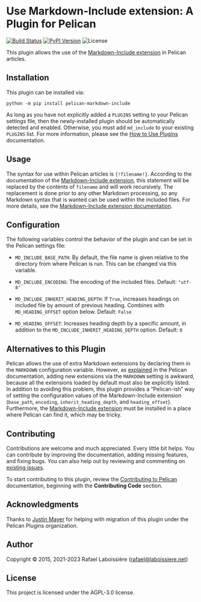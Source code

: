 Use Markdown-Include extension: A Plugin for Pelican
====================================================

[![Build Status](https://img.shields.io/github/actions/workflow/status/pelican-plugins/markdown-include/main.yml?branch=main)](https://github.com/pelican-plugins/markdown-include/actions)
[![PyPI Version](https://img.shields.io/pypi/v/pelican-markdown-include)](https://pypi.org/project/pelican-markdown-include/)
![License](https://img.shields.io/pypi/l/pelican-markdown-include?color=blue)

This plugin allows the use of the [Markdown-Include extension][] in Pelican articles.

[Markdown-Include extension]: https://github.com/cmacmackin/markdown-include

Installation
------------

This plugin can be installed via:

    python -m pip install pelican-markdown-include

As long as you have not explicitly added a `PLUGINS` setting to your Pelican settings file, then the newly-installed plugin should be automatically detected and enabled. Otherwise, you must add `md_include` to your existing `PLUGINS` list. For more information, please see the [How to Use Plugins](https://docs.getpelican.com/en/latest/plugins.html#how-to-use-plugins) documentation.

Usage
-----

The syntax for use within Pelican articles is `{!filename!}`. According to the documentation of the [Markdown-Include extension][], this statement will be replaced by the contents of `filename` and will work recursively. The replacement is done prior to any other Markdown processing, so any Markdown syntax that is wanted can be used within the included files. For more details, see the [Markdown-Include extension documentation][].

[Markdown-Include extension documentation]: https://github.com/cmacmackin/markdown-include/#readme


Configuration
-------------

The following variables control the behavior of the plugin and can be set in the Pelican settings file:

- `MD_INCLUDE_BASE_PATH`: By default, the file name is given relative to the directory from where Pelican is run. This can be changed via this variable.

- `MD_INCLUDE_ENCODING`: The encoding of the included files. Default: `"utf-8"`

- `MD_INCLUDE_INHERIT_HEADING_DEPTH`: If `True`, increases headings on included file by amount of previous heading. Combines with `MD_HEADING_OFFSET` option below. Default: `False`

- `MD_HEADING_OFFSET`: Increases heading depth by a specific amount, in addition to the `MD_INCLUDE_INHERIT_HEADING_DEPTH` option. Default: `0`


Alternatives to this Plugin
---------------------------

Pelican allows the use of extra Markdown extensions by declaring them in the `MARKDOWN` configuration variable.  However, as [explained][] in the Pelican documentation, adding new extensions via the `MARKDOWN` setting is awkward, because all the extensions loaded by default must also be explicitly listed. In addition to avoiding this problem, this plugin provides a “Pelican-ish” way of setting the configuration values of the Markdown-Include extension (`base_path`, `encoding`, `inherit_heading_depth`, and `heading_offset`).  Furthermore, the [Markdown-Include extension][] must be installed in a place where Pelican can find it, which may be tricky.

[explained]: https://docs.getpelican.com/en/latest/settings.html

Contributing
------------

Contributions are welcome and much appreciated. Every little bit helps. You can contribute by improving the documentation, adding missing features, and fixing bugs. You can also help out by reviewing and commenting on [existing issues][].

To start contributing to this plugin, review the [Contributing to Pelican][] documentation, beginning with the **Contributing Code** section.

[existing issues]: https://github.com/pelican-plugins/markdown-include/issues
[Contributing to Pelican]: https://docs.getpelican.com/en/latest/contribute.html

Acknowledgments
---------------

Thanks to [Justin Mayer][] for helping with migration of this plugin under the Pelican Plugins organization.

[Justin Mayer]: https://justinmayer.com

Author
------

Copyright © 2015, 2021-2023 Rafael Laboissière (<rafael@laboissiere.net>)

License
-------

This project is licensed under the AGPL-3.0 license.
